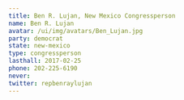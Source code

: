 ```yaml
---
title: Ben R. Lujan, New Mexico Congressperson
name: Ben R. Lujan
avatar: /ui/img/avatars/Ben_Lujan.jpg
party: democrat
state: new-mexico
type: congressperson
lasthall: 2017-02-25
phone: 202-225-6190
never: 
twitter: repbenraylujan
---
```

